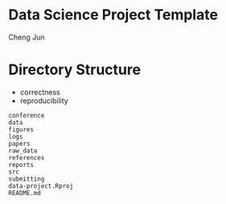 # Data Science Project Template
Cheng Jun

# Directory Structure
- correctness 
- reproducibility
```text
conference
data
figures
logs
papers
raw_data
references
reports
src
submitting
data-project.Rproj
README.md
```
